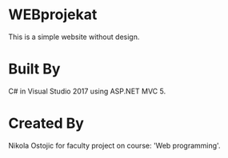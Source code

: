 # WEBprojekat

This is a simple website without design.

# Built By

C# in Visual Studio 2017 using ASP.NET MVC 5.

# Created By

Nikola Ostojic for faculty project on course: 'Web programming'.
